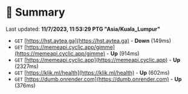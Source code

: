 # 📖 Summary
Last updated: **11/7/2023, 11:53:29 PTG "Asia/Kuala_Lumpur"**

- `GET` [https://hst.aytea.ga](https://hst.aytea.ga) - **Down** (149ms)
- `GET` [https://memeapi.cyclic.app/gimme](https://memeapi.cyclic.app/gimme) - **Up** (914ms)
- `GET` [https://memeapi.cyclic.app](https://memeapi.cyclic.app) - **Up** (2327ms)
- `GET` [https://klik.ml/health](https://klik.ml/health) - **Up** (602ms)
- `GET` [https://dumb.onrender.com](https://dumb.onrender.com) - **Up** (376ms)

